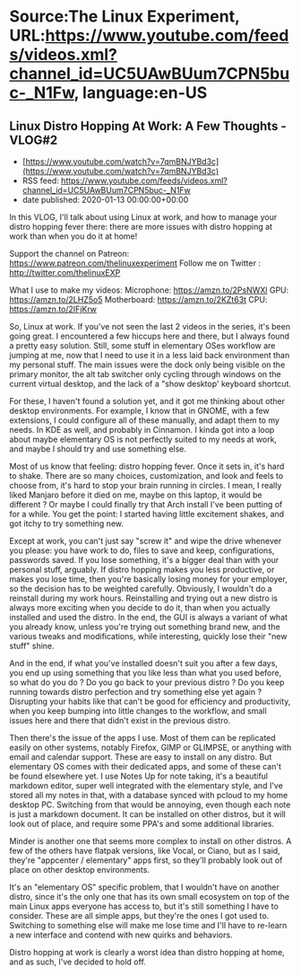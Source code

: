 # Source:The Linux Experiment, URL:https://www.youtube.com/feeds/videos.xml?channel_id=UC5UAwBUum7CPN5buc-_N1Fw, language:en-US

## Linux Distro Hopping At Work: A Few Thoughts -  VLOG#2
 - [https://www.youtube.com/watch?v=7qmBNJYBd3c](https://www.youtube.com/watch?v=7qmBNJYBd3c)
 - RSS feed: https://www.youtube.com/feeds/videos.xml?channel_id=UC5UAwBUum7CPN5buc-_N1Fw
 - date published: 2020-01-13 00:00:00+00:00

In this VLOG, I'll talk about using Linux at work, and how to manage your distro hopping fever there: there are more issues with distro hopping at work than when you do it at home!



Support the channel on Patreon: https://www.patreon.com/thelinuxexperiment
Follow me on Twitter : http://twitter.com/thelinuxEXP

What I use to make my videos:
Microphone: https://amzn.to/2PsNWXl
GPU: https://amzn.to/2LHZ5o5
Motherboard: https://amzn.to/2KZt63t
CPU: https://amzn.to/2IFjKrw


So, Linux at work. If you've not seen the last 2 videos in the series, it's been going great. I encountered a few hiccups here and there, but I always found a pretty easy solution. Still, some stuff in elementary OSes workflow are jumping at me, now that I need to use it in a less laid back environment than my personal stuff. The main issues were the dock only being visible on the primary monitor, the alt tab switcher only cycling through windows on the current virtual desktop, and the lack of a "show desktop' keyboard shortcut.

For these, I haven't found a solution yet, and it got me thinking about other desktop environments. For example, I know that in GNOME, with a few extensions, I could configure all of these manually, and adapt them to my needs. In KDE as well, and probably in Cinnamon. I kinda got into a loop about maybe elementary OS is not perfectly suited to my needs at work, and maybe I should try and use something else.

Most of us know that feeling: distro hopping fever. Once it sets in, it's hard to shake. There are so many choices, customization, and look and feels to choose from, it's hard to stop your brain running in circles. I mean, I really liked Manjaro before it died on me, maybe on this laptop, it would be different ? Or maybe I could finally try that Arch install I've been putting of for a while. You get the point: I started having little excitement shakes, and got itchy to try something new.

Except at work, you can't just say "screw it" and wipe the drive whenever you please: you have work to do, files to save and keep, configurations, passwords saved. If you lose something, it's a bigger deal than with your personal stuff, arguably. If distro hopping makes you less productive, or makes you lose time, then you're basically losing money for your employer, so the decision has to be weighted carefully. Obviously, I wouldn't do a reinstall during my work hours. Reinstalling and trying out a new distro is always more exciting when you decide to do it, than when you actually installed and used the distro. In the end, the GUI is always a variant of what you already know, unless you're trying out something brand new, and the various tweaks and modifications, while interesting, quickly lose their "new stuff" shine.

And in the end, if what you've installed doesn't suit you after a few days, you end up using something that you like less than what you used before, so what do you do ? Do you go back to your previous distro ? Do you keep running towards distro perfection and try something else yet again ? Disrupting your habits like that can't be good for efficiency and productivity, when you keep bumping into little changes to the workflow, and small issues here and there that didn't exist in the previous distro.

Then there's the issue of the apps I use. Most of them can be replicated easily on other systems, notably Firefox, GIMP or GLIMPSE, or anything with email and calendar support. These are easy to install on any distro. But elementary OS comes with their dedicated apps, and some of these can't be found elsewhere yet. I use Notes Up for note taking, it's a beautiful markdown editor, super well integrated with the elementary style, and I've stored all my notes in that, with a database synced with pcloud to my home desktop PC. Switching from that would be annoying, even though each note is just a markdown document. It can be installed on other distros, but it will look out of place, and require some PPA's and some additional libraries.

Minder is another one that seems more complex to install on other distros. A few of the others have flatpak versions, like Vocal, or Ciano, but as I said, they're "appcenter / elementary" apps first, so they'll probably look out of place on other desktop environments.

It's an "elementary OS" specific problem, that I wouldn't have on another distro, since it's the only one that has its own small ecosystem on top of the main Linux apps everyone has access to, but it's still something I have to consider. These are all simple apps, but they're the ones I got used to. Switching to something else will make me lose time and I'll have to re-learn a new interface and contend with new quirks and behaviors.

Distro hopping at work is clearly a worst idea than distro hopping at home, and as such, I've decided to hold off.

